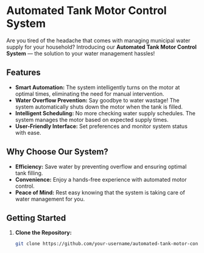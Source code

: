 # Automated Tank Motor Control System

Are you tired of the headache that comes with managing municipal water supply for your household? Introducing our **Automated Tank Motor Control System** — the solution to your water management hassles!

## Features

- **Smart Automation:** The system intelligently turns on the motor at optimal times, eliminating the need for manual intervention.
- **Water Overflow Prevention:** Say goodbye to water wastage! The system automatically shuts down the motor when the tank is filled.
- **Intelligent Scheduling:** No more checking water supply schedules. The system manages the motor based on expected supply times.
- **User-Friendly Interface:** Set preferences and monitor system status with ease.

## Why Choose Our System?

- **Efficiency:** Save water by preventing overflow and ensuring optimal tank filling.
- **Convenience:** Enjoy a hands-free experience with automated motor control.
- **Peace of Mind:** Rest easy knowing that the system is taking care of water management for you.

## Getting Started

1. **Clone the Repository:**
   ```bash
   git clone https://github.com/your-username/automated-tank-motor-control.git
